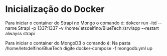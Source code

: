 # Inicialização do Docker

Para iniciar o container do Strapi no Mongo o comando é:
	dokcer run -itd --name Strapi -p 1337:1337 -v /home/letsdelfino/BlueTech:/srv/app --restart alwayss strapi
	
Para iniciar o container do MongoDB o comando é: 
	Na pasta /home/letsdelfino/BlueTech digite 
		docker-compose -f mongodb.yml up
